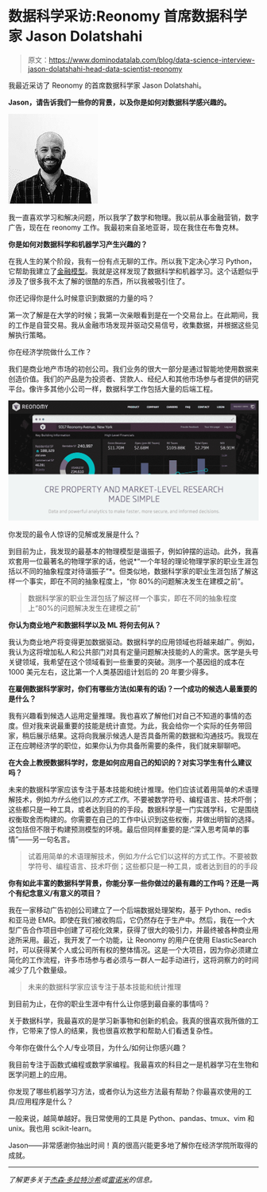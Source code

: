 # 数据科学采访:Reonomy 首席数据科学家 Jason Dolatshahi

> 原文：<https://www.dominodatalab.com/blog/data-science-interview-jason-dolatshahi-head-data-scientist-reonomy>

我最近采访了 Reonomy 的首席数据科学家 Jason Dolatshahi。

**Jason，请告诉我们一些你的背景，以及你是如何对数据科学感兴趣的。**

![Reonomy](img/927510f8312ce04d04ae77addd562f49.png)

我一直喜欢学习和解决问题，所以我学了数学和物理。我以前从事金融营销，数字广告，现在在 reonomy 工作。我最初来自圣地亚哥，现在我住在布鲁克林。

**你是如何对数据科学和机器学习产生兴趣的？**

在我人生的某个阶段，我有一份有点无聊的工作。所以我下定决心学习 Python，它帮助我建立了[金融模型](https://www.dominodatalab.com/finance/?utm_source=blog&utm_medium=post&utm_campaign=data-science-interview-jason-dolatshahi-head-data-scientist-reonomy)。我就是这样发现了数据科学和机器学习。这个话题似乎涉及了很多我不太了解的很酷的东西，所以我被吸引住了。

你还记得你是什么时候意识到数据的力量的吗？

第一次了解是在大学的时候；我第一次亲眼看到是在一个交易台上。在此期间，我的工作是自营交易。我从金融市场发现并驱动交易信号，收集数据，并根据这些见解执行策略。

你在经济学院做什么工作？

我们是商业地产市场的初创公司。我们业务的很大一部分是通过智能地使用数据来创造价值。我们的产品是为投资者、贷款人、经纪人和其他市场参与者提供的研究平台。像许多其他小公司一样，数据科学工作包括大量的后端工程。

![reonomy website](img/c54d5aece752e09d4abf5ab1e0eabd97.png)

你发现的最令人惊讶的见解或发展是什么？

到目前为止，我发现的最基本的物理模型是谐振子，例如钟摆的运动。此外，我喜欢套用一位最著名的物理学家的话，他说*“一个年轻的理论物理学家的职业生涯包括以不同的抽象程度对待谐振子”*。但类似地，数据科学家的职业生涯包括了解这样一个事实，即在不同的抽象程度上，“你 80%的问题解决发生在建模之前”。

> 数据科学家的职业生涯包括了解这样一个事实，即在不同的抽象程度上“80%的问题解决发生在建模之前”

**你认为商业地产和数据科学以及 ML 将何去何从？**

我认为商业地产将变得更加数据驱动。数据科学的应用领域也将越来越广。例如，我认为这将增加私人和公共部门对具有定量问题解决技能的人的需求。医学是头号关键领域，我希望在这个领域看到一些重要的突破。测序一个基因组的成本在 1000 美元左右，这比第一个人类基因组计划后的 20 年要少得多。

**在雇佣数据科学家时，你们有哪些方法(如果有的话)？一个成功的候选人最重要的是什么？**

我有兴趣看到候选人运用定量推理。我也喜欢了解他们对自己不知道的事情的态度。但对我来说最重要的技能是统计直觉。为此，我会给你一个实际的任务带回家，稍后展示结果。这将向我展示候选人是否具备所需的数据和沟通技巧。我现在正在应聘经济学的职位，如果你认为你具备所需要的条件，我们就来聊聊吧。

**在大会上教授数据科学时，您是如何应用自己的知识的？对实习学生有什么建议吗？**

未来的数据科学家应该专注于基本技能和统计推理。他们应该试着用简单的术语理解技术，例如*为什么*他们以*的方式工作*。不要被数学符号、编程语言、技术吓倒；这些都只是一种工具，或者达到目的的手段。数据科学是一门实践学科，它是围绕权衡取舍而构建的。你需要在自己的工作中认识到这些权衡，并做出明智的选择。这包括但不限于构建预测模型的环境。最后但同样重要的是:“深入思考简单的事情”——另一句名言。

> 试着用简单的术语理解技术，例如*为什么*它们以这样的方式工作。不要被数学符号、编程语言、技术吓倒；这些都只是一种工具，或者达到目的的手段

**你有如此丰富的数据科学背景，你能分享一些你做过的最有趣的工作吗？还是一两个有纪念意义/有意义的项目？**

我在一家移动广告初创公司建立了一个后端数据处理架构，基于 Python、redis 和亚马逊 EMR。即使在我们被收购后，它仍然存在于生产中。然后，我在一个大型广告合作项目中创建了可视化效果，获得了很大的吸引力，并最终被各种商业用途所采用。最近，我开发了一个功能，让 Reonomy 的用户在使用 ElasticSearch 时，可以获得某个人或公司所有权的整体情况。这是一个大项目，因为你必须建立简化的工作流程，许多市场参与者必须与一群人一起手动进行，这将洞察力的时间减少了几个数量级。

> 未来的数据科学家应该专注于基本技能和统计推理

到目前为止，在你的职业生涯中有什么让你感到最自豪的事情吗？

关于数据科学，我最喜欢的是学习新事物和创新的机会。我真的很喜欢我所做的工作，它带来了惊人的结果，我也很喜欢教学和帮助人们看透复杂性。

今年你在做什么个人/专业项目，为什么/如何让你感兴趣？

我目前专注于函数式编程或数学家编程。我最喜欢的科目之一是机器学习在生物和医学问题上的应用。

你发现了哪些机器学习方法，或者你认为这些方法最有帮助？你最喜欢使用的工具/应用程序是什么？

一般来说，越简单越好。我日常使用的工具是 Python、pandas、tmux、vim 和 unix。我也用 scikit-learn。

Jason——非常感谢你抽出时间！真的很高兴能更多地了解你在经济学院所取得的成就。

* * *

*了解更多关于[杰森·多拉特沙希](https://about.me/jasond137)或[雷诺米](http://reonomy.com)的信息。*